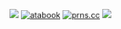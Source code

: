 ![](https://files.catbox.moe/5brilt.png) [![atabook](https://files.catbox.moe/mpgu3o.gif)](https://savior.atabook.org) [![prns.cc](https://files.catbox.moe/2o1y38.gif)](https://pronouns.cc/@sohodolls) 
![](https://files.catbox.moe/wp1u2s.gif) 

